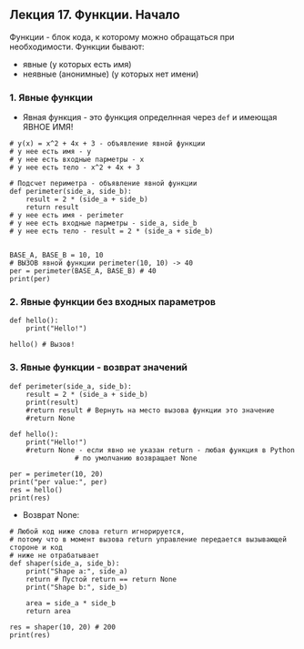 ## Лекция 17. Функции. Начало

Функции - блок кода, к которому можно обращаться при необходимости.
Функции бывают:
* явные (у которых есть имя)
* неявные (анонимные) (у которых нет имени)

### 1. Явные функции
* Явная функция - это функция определнная через `def` и имеющая ЯВНОЕ ИМЯ!
```
# y(x) = x^2 + 4x + 3 - объявление явной функции
# у нее есть имя - y
# у нее есть входные парметры - x
# у нее есть тело - x^2 + 4x + 3

# Подсчет периметра - объявление явной функции
def perimeter(side_a, side_b):
    result = 2 * (side_a + side_b)
    return result
# у нее есть имя - perimeter
# у нее есть входные парметры - side_a, side_b
# у нее есть тело - result = 2 * (side_a + side_b)


BASE_A, BASE_B = 10, 10
# ВЫЗОВ явной функции perimeter(10, 10) -> 40
per = perimeter(BASE_A, BASE_B) # 40
print(per)
```
 
### 2. Явные функции без входных параметров
```
def hello():
    print("Hello!")

hello() # Вызов!
```

### 3. Явные функции - возврат значений
```
def perimeter(side_a, side_b):
    result = 2 * (side_a + side_b)
    print(result)
    #return result # Вернуть на место вызова функции это значение
    #return None

def hello():
    print("Hello!")
    #return None - если явно не указан return - любая функция в Python
                # по умолчанию возвращает None

per = perimeter(10, 20)
print("per value:", per)
res = hello()
print(res)
```

* Возврат None:
```
# Любой код ниже слова return игнорируется,
# потому что в момент вызова return управление передается вызывающей стороне и код
# ниже не отрабатывает
def shaper(side_a, side_b):
    print("Shape a:", side_a)
    return # Пустой return == return None
    print("Shape b:", side_b)
    
    area = side_a * side_b
    return area

res = shaper(10, 20) # 200
print(res)
```